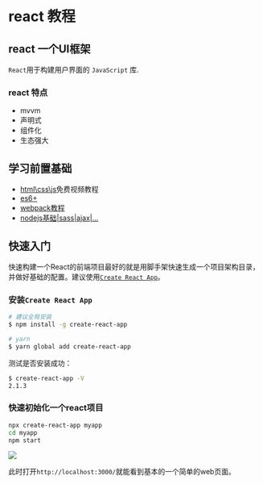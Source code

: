# react 教程

## react 一个UI框架

`React`用于构建用户界面的 `JavaScript` 库.

### react 特点

- mvvm
- 声明式
- 组件化
- 生态强大

## 学习前置基础

- [html\css\js](https://qtxh.ke.qq.com/?tuin=1eb4a0a4)免费视频教程
- [es6+](https://ke.qq.com/course/318503?tuin=1eb4a0a4)
- [webpack教程](https://ke.qq.com/course/321174?tuin=1eb4a0a4)
- [nodejs基础|sass|ajax|...](https://ke.qq.com/course/294595?tuin=1eb4a0a4)

## 快速入门

快速构建一个React的前端项目最好的就是用脚手架快速生成一个项目架构目录，并做好基础的配置。建议使用[`Create React App`](https://github.com/facebook/create-react-app)。

### 安装`Create React App`

```sh
# 建议全局安装
$ npm install -g create-react-app

# yarn
$ yarn global add create-react-app
```

测试是否安装成功：

```sh
$ create-react-app -V
2.1.3
```

### 快速初始化一个react项目

```sh
npx create-react-app myapp
cd myapp
npm start
```

![](https://camo.githubusercontent.com/29765c4a32f03bd01d44edef1cd674225e3c906b/68747470733a2f2f63646e2e7261776769742e636f6d2f66616365626f6f6b2f6372656174652d72656163742d6170702f323762343261632f73637265656e636173742e737667)

此时打开`http://localhost:3000/`就能看到基本的一个简单的web页面。
